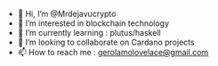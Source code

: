 - 👋 Hi, I’m @Mrdejavucrypto
- 👀 I’m interested in blockchain technology
- 🌱 I’m currently learning : plutus/haskell
- 💞️ I’m looking to collaborate on Cardano projects
- 📫 How to reach me : gerolamolovelace@gmail.com

<!---
Mrdejavucrypto/Mrdejavucrypto is a ✨ special ✨ repository because its `README.md` (this file) appears on your GitHub profile.
You can click the Preview link to take a look at your changes.
--->
